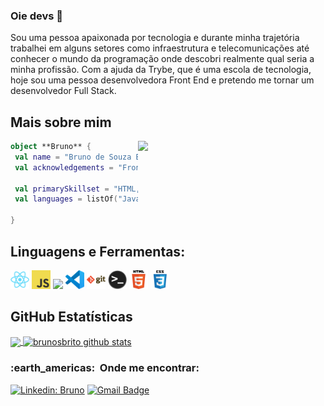 ### Oie devs 👋

Sou uma pessoa apaixonada por tecnologia e durante minha trajetória trabalhei em alguns setores como infraestrutura e telecomunicações até conhecer o mundo da programação onde descobri realmente qual seria a minha profissão. Com a ajuda da Trybe, que é uma escola de tecnologia, hoje sou uma pessoa desenvolvedora Front End e pretendo me tornar um desenvolvedor Full Stack.

## Mais sobre mim

<img align="right" width="300" src="https://i2.wp.com/allhtaccess.info/wp-content/uploads/2018/03/programming.gif?fit=1281%2C716&ssl=1" />

```kotlin
object **Bruno** {
 val name = "Bruno de Souza Brito"
 val acknowledgements = "Front end"
 
 val primarySkillset = "HTML, CSS, Bootstrap, React, RTL"
 val languages = listOf("JavaScript")

}
```

## **Linguagens e Ferramentas:**  

<code><img height="30" src="https://raw.githubusercontent.com/devicons/devicon/master/icons/react/react-original.svg"></code>
<code><img height="30" src="https://raw.githubusercontent.com/github/explore/80688e429a7d4ef2fca1e82350fe8e3517d3494d/topics/javascript/javascript.png"></code>
<code><img height="30" src="https://miro.medium.com/max/318/1*7jRD5QhgARucFKvRHFxpOg.png"></code>
<code><img height="30" src="https://raw.githubusercontent.com/github/explore/80688e429a7d4ef2fca1e82350fe8e3517d3494d/topics/visual-studio-code/visual-studio-code.png"></code>
<code><img height="30" src="https://raw.githubusercontent.com/github/explore/80688e429a7d4ef2fca1e82350fe8e3517d3494d/topics/git/git.png"></code>
<code><img height="30" src="https://raw.githubusercontent.com/github/explore/80688e429a7d4ef2fca1e82350fe8e3517d3494d/topics/terminal/terminal.png"></code>
<code><img height="30" src="https://raw.githubusercontent.com/github/explore/80688e429a7d4ef2fca1e82350fe8e3517d3494d/topics/html/html.png"></code>
<code><img height="30" src="https://raw.githubusercontent.com/github/explore/80688e429a7d4ef2fca1e82350fe8e3517d3494d/topics/css/css.png"></code>


## **GitHub Estatísticas**

<a href="https://github.com/Gurupreet">
  <img align="center" src="https://github-readme-stats.vercel.app/api/top-langs/?username=brunosbrito&theme=dracula&hide_langs_below=1" />
</a>

<a href="https://github.com/Gurupreet">
 <img align="center" src="https://github-readme-stats.vercel.app/api?username=brunosbrito&show_icons=true&theme=dracula&line_height=27" alt=" brunosbrito github stats"/>
</a>

<br>

<h3> :earth_americas: &nbsp;Onde me encontrar: </h3> 

[![Linkedin: Bruno](https://img.shields.io/badge/-USERNAME-blue?style=flat-square&logo=Linkedin&logoColor=white&link=https://www.linkedin.com/in/brunos-brito/)](https://www.linkedin.com/in/brunos-brito/)
[![Gmail Badge](https://img.shields.io/badge/-brunobrito728@gmail.com-006bed?style=flat-square&logo=Gmail&logoColor=white&link=mailto:brunobrito728@gmail.com)](mailto:brunobrito728@gmail.com)

